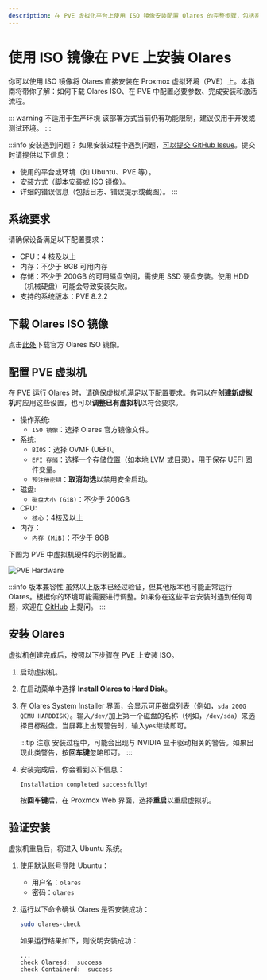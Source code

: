 ```yaml
---
description: 在 PVE 虚拟化平台上使用 ISO 镜像安装配置 Olares 的完整步骤，包括系统要求、虚拟机配置、安装和激活过程。
---
```

# 使用 ISO 镜像在 PVE 上安装 Olares
你可以使用 ISO 镜像将 Olares 直接安装在 Proxmox 虚拟环境（PVE）上。本指南将带你了解：如何下载 Olares ISO、在 PVE 中配置必要参数、完成安装和激活流程。

::: warning 不适用于生产环境
该部署方式当前仍有功能限制，建议仅用于开发或测试环境。
:::

:::info 安装遇到问题？
如果安装过程中遇到问题，[可以提交 GitHub Issue](https://github.com/beclab/Olares/issues/new)。提交时请提供以下信息：

- 使用的平台或环境（如 Ubuntu、PVE 等）。
- 安装方式（脚本安装或 ISO 镜像）。
- 详细的错误信息（包括日志、错误提示或截图）。
:::

## 系统要求
请确保设备满足以下配置要求：

- CPU：4 核及以上
- 内存：不少于 8GB 可用内存
- 存储：不少于 200GB 的可用磁盘空间，需使用 SSD 硬盘安装。使用 HDD（机械硬盘）可能会导致安装失败。
- 支持的系统版本：PVE 8.2.2

## 下载 Olares ISO 镜像
点击[此处](https://cdn.olares.cn)下载官方 Olares ISO 镜像。

## 配置 PVE 虚拟机
在 PVE 运行 Olares 时，请确保虚拟机满足以下配置要求。你可以在**创建新虚拟机**时应用这些设置，也可以**调整已有虚拟机**以符合要求。

- 操作系统:
  - `ISO 镜像`：选择 Olares 官方镜像文件。
- 系统:
  - `BIOS`：选择 OVMF (UEFI)。
  - `EFI 存储`：选择一个存储位置（如本地 LVM 或目录），用于保存 UEFI 固件变量。
  - `预注册密钥`：**取消勾选**以禁用安全启动。
- 磁盘:
  - `磁盘大小 (GiB)`：不少于 200GB
- CPU:
  - `核心`：4核及以上
- 内存：
  - `内存 (MiB)`：不少于 8GB

下图为 PVE 中虚拟机硬件的示例配置。

![PVE Hardware](/images/developer/install/pve-hardware.png#bordered)

:::info 版本兼容性
虽然以上版本已经过验证，但其他版本也可能正常运行 Olares。根据你的环境可能需要进行调整。如果你在这些平台安装时遇到任何问题，欢迎在 [GitHub](https://github.com/beclab/Olares/issues/new) 上提问。
:::

## 安装 Olares

虚拟机创建完成后，按照以下步骤在 PVE 上安装 ISO。

1. 启动虚拟机。
2. 在启动菜单中选择 **Install Olares to Hard Disk**。
3. 在 Olares System Installer 界面，会显示可用磁盘列表（例如，`sda 200G QEMU HARDDISK`）。输入`/dev/`加上第一个磁盘的名称（例如，`/dev/sda`）来选择目标磁盘。当屏幕上出现警告时，输入`yes`继续即可。

   :::tip 注意
   安装过程中，可能会出现与 NVIDIA 显卡驱动相关的警告。如果出现此类警告，按**回车键**忽略即可。
   :::

4. 安装完成后，你会看到以下信息：

    ```
    Installation completed successfully!
    ```
    按**回车键**后，在 Proxmox Web 界面，选择**重启**以重启虚拟机。

## 验证安装

虚拟机重启后，将进入 Ubuntu 系统。

1. 使用默认账号登陆 Ubuntu：

     - 用户名：`olares`
    - 密码：`olares`

2. 运行以下命令确认 Olares 是否安装成功：
     ```bash
     sudo olares-check
     ```
   如果运行结果如下，则说明安装成功：

    ```
    ...
    check Olaresd:  success
    check Containerd:  success
    ```

<!--@include: ./install-and-activate-olares.md{4,16}-->

<!--@include: ./log-in-to-olares.md-->

<!--@include: ./reusables.md{33,37}-->